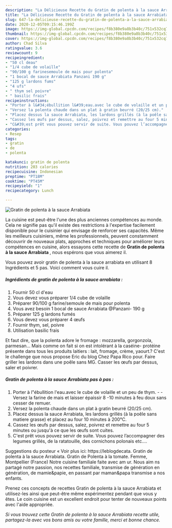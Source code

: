 ```yaml
---
description: "La Délicieuse Recette du Gratin de polenta à la sauce Arrabiata"
title: "La Délicieuse Recette du Gratin de polenta à la sauce Arrabiata"
slug: 647-la-delicieuse-recette-du-gratin-de-polenta-a-la-sauce-arrabiata
date: 2020-12-05T09:15:46.199Z
image: https://img-global.cpcdn.com/recipes/f8b380e9a8b3b40c/751x532cq70/gratin-de-polenta-a-la-sauce-arrabiata-photo-principale-de-la-recette.jpg
thumbnail: https://img-global.cpcdn.com/recipes/f8b380e9a8b3b40c/751x532cq70/gratin-de-polenta-a-la-sauce-arrabiata-photo-principale-de-la-recette.jpg
cover: https://img-global.cpcdn.com/recipes/f8b380e9a8b3b40c/751x532cq70/gratin-de-polenta-a-la-sauce-arrabiata-photo-principale-de-la-recette.jpg
author: Chad Silva
ratingvalue: 3.6
reviewcount: 9
recipeingredient:
- "50 cl deau"
- "1/4 cube de volaille"
- "90/100 g farinesemoule de mais pour polenta"
- "1 bocal de sauce Arrabiata Panzani 190 g"
- "125 g lardons fums"
- "4 ufs"
- " thym sel poivre"
- " basilic frais"
recipeinstructions:
- "Porter à l&#34;ébullition l&#39;eau.avec le cube de volaille et un peu de thym.  Versez la farine de mais et laisser épaissir 8 -10 minutes à feu doux sans cesser de remuer."
- "Versez la polenta chaude dans un plat à gratin beurré (20/25 cm)."
- "Placez dessus la sauce Arrabiata, les lardons grillés (à la poêle sans matiere grasse) et placez au four 10 minutes à 200°C."
- "Cassez les œufs par dessus, salez, poivrez et remettre au four 5 minutes ou jusqu&#39;à ce que les œufs sont cuites."
- "C&#39;est prêt vous pouvez servir de suite. Vous pouvez l’accompagner des legumes grillés, de la ratatouille, des cornichons polonais etc...."
categories:
- Resep
tags:
- gratin
- de
- polenta

katakunci: gratin de polenta 
nutrition: 203 calories
recipecuisine: Indonesian
preptime: "PT18M"
cooktime: "PT45M"
recipeyield: "1"
recipecategory: Lunch

---
```



![Gratin de polenta à la sauce Arrabiata](https://img-global.cpcdn.com/recipes/f8b380e9a8b3b40c/751x532cq70/gratin-de-polenta-a-la-sauce-arrabiata-photo-principale-de-la-recette.jpg)

La cuisine est peut-être l'une des plus anciennes compétences au monde. Cela ne signifie pas qu'il existe des restrictions à l'expertise facilement disponible pour le cuisinier qui envisage de renforcer ses capacités. Même les meilleurs cuisiniers, même les professionnels, peuvent constamment découvrir de nouveaux plats, approches et techniques pour améliorer leurs compétences en cuisine, alors essayons cette recette de <strong> Gratin de polenta à la sauce Arrabiata </strong>, nous espérons que vous aimerez il.

<!--inarticleads1-->

Vous pouvez avoir gratin de polenta à la sauce arrabiata en utilisant 8 Ingrédients et 5 pas. Voici comment vous cuire il.

##### Ingrédients de gratin de polenta à la sauce arrabiata :

1. Fournir 50 cl d&#39;eau
1. Vous devez vous préparer 1/4 cube de volaille
1. Préparer 90/100 g farine/semoule de mais pour polenta
1. Vous avez besoin 1 bocal de sauce Arrabiata @Panzani- 190 g
1. Préparer 125 g lardons fumés
1. Vous devez vous préparer 4 œufs
1. Fournir  thym, sel, poivre
1. Utilisation  basilic frais


Et faut dire, que la polenta adore le fromage : mozzarella, gorgonzola, parmesan… Mais comme on fait si on est intolérant à la caséine- protéine présente dans tous les produits laitiers : lait, fromage, crème, yaourt.? C&#39;est le challenge que nous propose Eric du blog Chez Papa Rico pour. Faire griller les lardons dans une poêle sans MG. Casser les œufs par dessus, saler et poivrer. 

<!--inarticleads2-->

##### Gratin de polenta à la sauce Arrabiata pas à pas :

1. Porter à l&#34;ébullition l&#39;eau.avec le cube de volaille et un peu de thym. -  - Versez la farine de mais et laisser épaissir 8 -10 minutes à feu doux sans cesser de remuer.
1. Versez la polenta chaude dans un plat à gratin beurré (20/25 cm).
1. Placez dessus la sauce Arrabiata, les lardons grillés (à la poêle sans matiere grasse) et placez au four 10 minutes à 200°C.
1. Cassez les œufs par dessus, salez, poivrez et remettre au four 5 minutes ou jusqu&#39;à ce que les œufs sont cuites.
1. C&#39;est prêt vous pouvez servir de suite. Vous pouvez l’accompagner des legumes grillés, de la ratatouille, des cornichons polonais etc....


Suggestions du posteur « Voir plus ici: https://leblogdecata. Gratin de polenta à la sauce Arrabiata. Gratin de Polenta à la tomate. Femme, Montpellier (France) Notre cuisine familiale faite avec am ur. Nous aim ns partagé notre passion, nos recettes familiale, transmise de génération en génération, de mamie&amp;papie, en passant par maman&amp;papa transmise a nos enfants. 

<!--inarticleads1-->

<p>
Prenez ces concepts de recettes Gratin de polenta à la sauce Arrabiata et utilisez-les ainsi que peut-être même expérimentez pendant que vous y êtes. Le coin cuisine est un excellent endroit pour tenter de nouveaux points avec l'aide appropriée.
</p>

<p>
<i>Si vous trouvez cette Gratin de polenta à la sauce Arrabiata recette utile, partagez-la avec vos bons amis ou votre famille, merci et bonne chance.</i>
</p>
